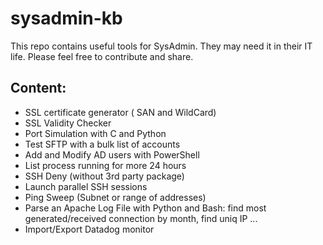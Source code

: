 # sysadmin-kb
This repo contains useful tools for SysAdmin. They may need it in their IT life.
Please feel free to contribute and share.

## Content:
* SSL certificate generator ( SAN and WildCard)
* SSL Validity Checker
* Port Simulation with C and Python
* Test SFTP  with a bulk list of accounts
* Add and Modify AD users with PowerShell
* List process running for more 24 hours
* SSH Deny (without 3rd party package)
* Launch parallel SSH sessions
* Ping Sweep (Subnet or range of addresses)
* Parse an Apache Log File with Python and Bash: find most generated/received connection by month, find uniq IP ...
* Import/Export Datadog monitor



